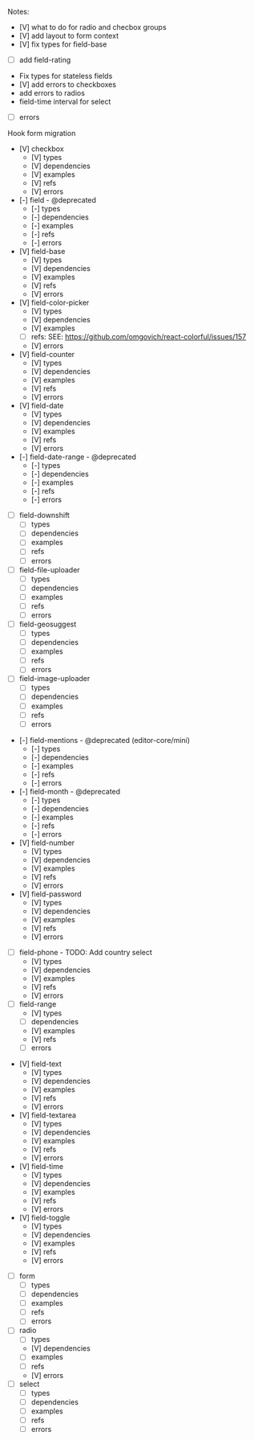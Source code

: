 Notes:

- [V] what to do for radio and checbox groups
- [V] add layout to form context
- [V] fix types for field-base
- [ ] add field-rating

- Fix types for stateless fields
- [V] add errors to checkboxes
- add errors to radios
- field-time interval for select

- [ ] errors

Hook form migration

- [V] checkbox
  - [V] types
  - [V] dependencies
  - [V] examples
  - [V] refs
  - [V] errors
- [-] field - @deprecated
  - [-] types
  - [-] dependencies
  - [-] examples
  - [-] refs
  - [-] errors
- [V] field-base
  - [V] types
  - [V] dependencies
  - [V] examples
  - [V] refs
  - [V] errors
- [V] field-color-picker
  - [V] types
  - [V] dependencies
  - [V] examples
  - [ ] refs: SEE: https://github.com/omgovich/react-colorful/issues/157
  - [V] errors
- [V] field-counter
  - [V] types
  - [V] dependencies
  - [V] examples
  - [V] refs
  - [V] errors
- [V] field-date
  - [V] types
  - [V] dependencies
  - [V] examples
  - [V] refs
  - [V] errors
- [-] field-date-range - @deprecated
  - [-] types
  - [-] dependencies
  - [-] examples
  - [-] refs
  - [-] errors
- [ ] field-downshift
  - [ ] types
  - [ ] dependencies
  - [ ] examples
  - [ ] refs
  - [ ] errors
- [ ] field-file-uploader
  - [ ] types
  - [ ] dependencies
  - [ ] examples
  - [ ] refs
  - [ ] errors
- [ ] field-geosuggest
  - [ ] types
  - [ ] dependencies
  - [ ] examples
  - [ ] refs
  - [ ] errors
- [ ] field-image-uploader
  - [ ] types
  - [ ] dependencies
  - [ ] examples
  - [ ] refs
  - [ ] errors
- [-] field-mentions - @deprecated (editor-core/mini)
  - [-] types
  - [-] dependencies
  - [-] examples
  - [-] refs
  - [-] errors
- [-] field-month - @deprecated
  - [-] types
  - [-] dependencies
  - [-] examples
  - [-] refs
  - [-] errors
- [V] field-number
  - [V] types
  - [V] dependencies
  - [V] examples
  - [V] refs
  - [V] errors
- [V] field-password
  - [V] types
  - [V] dependencies
  - [V] examples
  - [V] refs
  - [V] errors
- [ ] field-phone - TODO: Add country select
  - [V] types
  - [V] dependencies
  - [V] examples
  - [V] refs
  - [V] errors
- [ ] field-range
  - [V] types
  - [ ] dependencies
  - [V] examples
  - [V] refs
  - [ ] errors
- [V] field-text
  - [V] types
  - [V] dependencies
  - [V] examples
  - [V] refs
  - [V] errors
- [V] field-textarea
  - [V] types
  - [V] dependencies
  - [V] examples
  - [V] refs
  - [V] errors
- [V] field-time
  - [V] types
  - [V] dependencies
  - [V] examples
  - [V] refs
  - [V] errors
- [V] field-toggle
  - [V] types
  - [V] dependencies
  - [V] examples
  - [V] refs
  - [V] errors
- [ ] form
  - [ ] types
  - [ ] dependencies
  - [ ] examples
  - [ ] refs
  - [ ] errors
- [ ] radio
  - [ ] types
  - [V] dependencies
  - [ ] examples
  - [ ] refs
  - [V] errors
- [ ] select
  - [ ] types
  - [ ] dependencies
  - [ ] examples
  - [ ] refs
  - [ ] errors
